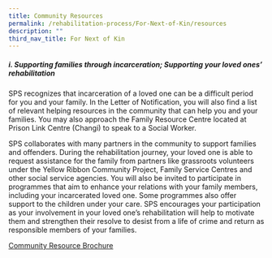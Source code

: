 ```yaml
---
title: Community Resources
permalink: /rehabilitation-process/For-Next-of-Kin/resources
description: ""
third_nav_title: For Next of Kin
---
```

##### i.  Supporting families through incarceration; Supporting your loved ones’ rehabilitation

SPS recognizes that incarceration of a loved one can be a difficult period for you and your family. In the Letter of Notification, you will also find a list of relevant helping resources in the community that can help you and your families. You may also approach the Family Resource Centre located at Prison Link Centre (Changi) to speak to a Social Worker.

SPS collaborates with many partners in the community to support families and offenders. During the rehabilitation journey, your loved one is able to request assistance for the family from partners like grassroots volunteers under the Yellow Ribbon Community Project, Family Service Centres and other social service agencies. You will also be invited to participate in programmes that aim to enhance your relations with your family members, including your incarcerated loved one. Some programmes also offer support to the children under your care. SPS encourages your participation as your involvement in your loved one’s rehabilitation will help to motivate them and strengthen their resolve to desist from a life of crime and return as responsible members of your families.

[Community Resource Brochure](/files/SPS%20-%20Community%20Resources%20Brochure.pdf)
